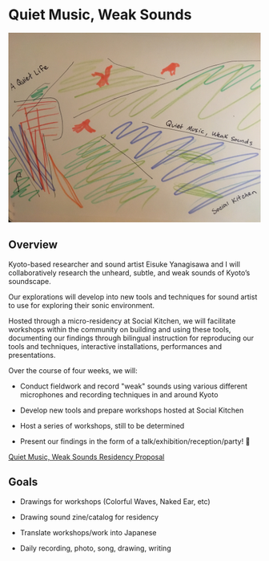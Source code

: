# Quiet Music, Weak Sounds

![qmws](qmws.jpg?raw=true "qmws")

## Overview

Kyoto-based researcher and sound artist Eisuke Yanagisawa and I will collaboratively research the unheard, subtle, and weak sounds of Kyoto’s
soundscape. 

Our explorations will develop into new tools and techniques for sound artist to use for exploring their sonic environment. 

Hosted through a micro-residency at Social Kitchen, we will facilitate workshops within the community on building and using these tools, documenting our findings through bilingual instruction for reproducing our tools and techniques, interactive installations, performances and presentations.

Over the course of four weeks, we will:

- Conduct fieldwork and record "weak" sounds using various different microphones and recording techniques in and around Kyoto

- Develop new tools and prepare workshops hosted at Social Kitchen

- Host a series of workshops, still to be determined

- Present our findings in the form of a talk/exhibition/reception/party! :tada:

[Quiet Music, Weak Sounds Residency Proposal](https://docs.google.com/document/d/1286MGqH7eeQcaRNZjvp4SeOwq9juaScrVziQt5N3U64/edit?usp=sharing)

## Goals

- Drawings for workshops (Colorful Waves, Naked Ear, etc)

- Drawing sound zine/catalog for residency

- Translate workshops/work into Japanese

- Daily recording, photo, song, drawing, writing
